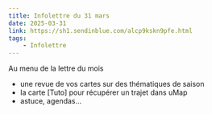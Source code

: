 ```yaml
---
title: Infolettre du 31 mars
date: 2025-03-31
link: https://sh1.sendinblue.com/alcp9kskn9pfe.html
tags:
    - Infolettre
---
```


Au menu de la lettre du mois

* une revue de vos cartes sur des thématiques de saison
* la carte [Tuto] pour récupérer un trajet dans uMap
* astuce, agendas…
